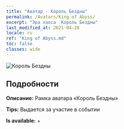 ```yaml
---
title: "Аватар - Король Бездны"
permalink: /Avatars/King of Abyss/
excerpt: "Эра хаоса  Король Бездны"
last_modified_at: 2021-04-28
locale: ru
ref: "King of Abyss.md"
toc: false
classes: wide
---
```

 ![Король Бездны](/images/a/avatarFrame_36.png)

## Подробности

 **Описание:** Рамка аватара «Король Бездны» 

 **Tips:** Выдается за участие в событии 

 **Is available:**  + 

